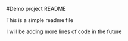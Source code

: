 #Demo project README

This is a simple readme file 

I will be adding more lines of code in the future